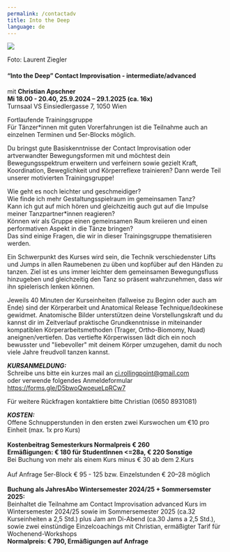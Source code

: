 ```yaml
---
permalink: /contactadv
title: Into the Deep
language: de
---
```

![](/assets/uploads/lsz_5410-3.jpg)

Foto: Laurent Ziegler

#### **“Into the Deep” Contact Improvisation - intermediate/advanced**

mit **Christian Apschner**\
**Mi 18.00 - 20.40, 25.9.2024 – 29.1.2025 (ca. 16x)**\
Turnsaal VS Einsiedlergasse 7, 1050 Wien

Fortlaufende Trainingsgruppe\
Für Tänzer*innen mit guten Vorerfahrungen ist die Teilnahme auch an einzelnen Terminen und 5er-Blocks möglich.

Du bringst gute Basiskenntnisse der Contact Improvisation oder artverwandter Bewegungsformen mit und möchtest dein Bewegungsspektrum erweitern und verfeinern sowie gezielt Kraft, Koordination, Beweglichkeit und Körperreflexe trainieren? Dann werde Teil unserer motivierten Trainingsgruppe! 

Wie geht es noch leichter und geschmeidiger?\
Wie finde ich mehr Gestaltungsspielraum im gemeinsamen Tanz?\
Kann ich gut auf mich hören und gleichzeitig auch gut auf die Impulse meiner Tanzpartner*innen reagieren?\
Können wir als Gruppe einen gemeinsamen Raum kreiieren und einen performativen Aspekt in die Tänze bringen?\
Das sind einige Fragen, die wir in dieser Trainingsgruppe thematisieren werden.

Ein Schwerpunkt des Kurses wird sein, die Technik verschiedenster Lifts und Jumps in allen Raumebenen zu üben und kopfüber auf den Händen zu tanzen. Ziel ist es uns immer leichter dem gemeinsamen Bewegungsfluss hinzugeben und gleichzeitig den Tanz so präsent wahrzunehmen, dass wir ihn spielerisch lenken können.

Jeweils 40 Minuten der Kurseinheiten (fallweise zu Beginn oder auch am Ende) sind der Körperarbeit und Anatomical Release Technique/Ideokinese gewidmet. Anatomische Bilder unterstützen deine Vorstellungskraft und du kannst dir im Zeitverlauf praktische Grundkenntnisse in miteinander kompatiblen Körperarbeitsmethoden (Trager, Ortho-Biomomy, Nuad) aneignen/vertiefen. Das vertiefte Körperwissen lädt dich ein noch bewusster und "liebevoller" mit deinem Körper umzugehen, damit du noch viele Jahre freudvoll tanzen kannst.

***KURSANMELDUNG:***\
Schreibe uns bitte ein kurzes mail an ci.rollingpoint@gmail.com\
oder verwende folgendes Anmeldeformular\
<https://forms.gle/D5bwoQwoeueLpRCw7>

Für weitere Rückfragen kontaktiere bitte Christian (0650 8931081)

***KOSTEN:***\
Offene Schnupperstunden in den ersten zwei Kurswochen um €10 pro Einheit (max. 1x pro Kurs)\
\
**Kostenbeitrag Semesterkurs Normalpreis € 260**\
**Ermäßigungen: € 180 für StudentInnen <=28a, € 220 Sonstige**\
Bei Buchung von mehr als einem Kurs minus € 30 ab dem 2.Kurs\
\
Auf Anfrage 5﻿er-Block € 95 - 125 bzw. Einzelstunden € 20–28 möglich\
\
**Buchung als JahresAbo Wintersemester 2024/25 + Sommersemster 2025:**\
Beinhaltet die Teilnahme am Contact Improvisation advanced Kurs im Wintersemester 2024/25 sowie im Sommersemester 2025 (ca.32 Kurseinheiten a 2,5 Std.) plus Jam am Di-Abend (ca.30 Jams a 2,5 Std.),  sowie zwei einstündige Einzelcoachings mit Christian, ermäßigter Tarif für Wochenend-Workshops \
**Normalpreis: € 790, Ermäßigungen auf Anfrage**